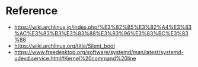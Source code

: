 # Reference
- https://wiki.archlinux.jp/index.php/%E3%82%B5%E3%82%A4%E3%83%AC%E3%83%B3%E3%83%88%E3%83%96%E3%83%BC%E3%83%88
- https://wiki.archlinux.org/title/Silent_boot
- https://www.freedesktop.org/software/systemd/man/latest/systemd-udevd.service.html#Kernel%20command%20line
